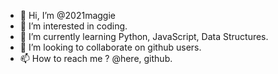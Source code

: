- 👋 Hi, I’m @2021maggie
- 👀 I’m interested in coding.
- 🌱 I’m currently learning Python, JavaScript,  Data Structures.
- 💞️ I’m looking to collaborate on github users.
- 📫 How to reach me ? @here, github.

<!---
Continue...
2021maggie/2021maggie is a ✨ special ✨ repository because its `README.md` (this file) appears on your GitHub profile.
You can click the Preview link to take a look at your changes.
--->

